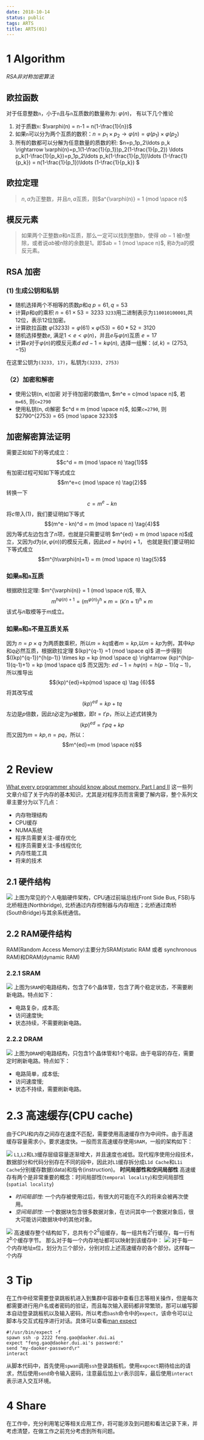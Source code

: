 ```yaml
---
date: 2018-10-14
status: public
tags: ARTS
title: ARTS(01)
---
```

# 1 Algorithm
*RSA非对称加密算法*
## 欧拉函数
对于任意整数`n`，小于`n`且与`n`互质数的数量称为: $\varphi(n)$， 有以下几个推论
1. 对于质数`n`:  $\varphi(n) = n-1 = n(1-\frac{1}{n})$
2. 如果`n`可以分为两个互质的数积：$n=p_1\times p_2 \rightarrow \varphi(n)=\varphi(p_1)\times \varphi(p_2)$
3. 所有的数都可以分解为任意数量的质数的积: $n=p_1p_2\ldots p_k \rightarrow \varphi(n)=p_1(1-\frac{1}{p_1})p_2(1-\frac{1}{p_2}) \ldots p_k(1-\frac{1}{p_k})=p_1p_2\ldots p_k(1-\frac{1}{p_1})\ldots (1-\frac{1}{p_k}) = n(1-\frac{1}{p_1})\ldots (1-\frac{1}{p_k}) $

## 欧拉定理
> $n, a$为正整数，并且$n, a$互质，则$a^{\varphi(n)} = 1 (mod \space n)$

## 模反元素
> 如果两个正整数$a$和$n$互质，那么一定可以找到整数$b$，使得 $ab-1$ 被$n$整除，或者说$ab$被$n$除的余数是1。即$ab = 1 (mod \space n)$, 称$b$为a的模反元素。

## RSA 加密
###  (1) 生成公钥和私钥
- 随机选择两个不相等的质数$p$和$q$
$p=61, q=53$
- 计算$p$和$q$的乘积
$n=61\times 53 = 3233$
`3233`用二进制表示为`110010100001`,共12位，表示12位加密。
- 计算欧拉函数
$\varphi(3233) = \varphi(61) \times \varphi(53) = 60 * 52 = 3120$
- 随机选择整数$e$, 满足$1 < e < \varphi(n)$，并且$e$与$\varphi(n)$互质
$e=17$
- 计算$e$对于$\varphi(n)$的模反元素$d$
$ed - 1 = k\varphi(n)$, 选择一组解：$(d, k) = (2753,-15)$

在这里公钥为`(3233, 17)`，私钥为`(3233, 2753)`

### （2）加密和解密
- 使用公钥(n, e)加密
对于待加密的数值$m$, $m^e = c(mod \space n)$, 若`m=65`, 则`c=2790`
- 使用私钥(n, d)解密
$c^d ≡ m (mod \space n)$, 如果`c=2790`, 则 $2790^{2753} = 65 (mod \space 3233)$

## 加密解密算法证明
需要正如如下的等式成立：
$$c^d = m (mod \space n) \tag{1}$$
有加密过程可知如下等式成立
$$m^e=c (mod \space n) \tag{2}$$
转换一下
$$c = m^e - k n \tag{3}$$
将$c$带入$(1)$，我们要证明如下等式
$$(m^e - kn)^d = m (mod \space n) \tag{4}$$
因为等式左边包含了$n$项，也就是只需要证明 $m^{ed} = m (mod \space n)$成立，又因为$d$为$(e, \varphi (n))$的模反元素，因此$ed=h\varphi(n) + 1$， 也就是我们要证明如下等式成立
$$m^{h\varphi(n)+1} = m (mod \space n) \tag{5}$$
### 如果`m`和`n`互质
根据欧拉定理: $m^{\varphi(n)} = 1 (mod \space n)$, 带入
$$m^{h\varphi(n)+1}=(m^{\varphi(n)})^h \times m = (k'n+1)^h \times m $$
该式与$n$取模等于$m$成立。
### 如果`m`和`n`不是互质关系
因为 $n=p\times q$ 为两质数乘积，所以$m=kq$或者$m=kp$,以$m=kp$为例，其中$kp$和$q$必然互质，根据欧拉定理 $(kp)^{q-1} =1 (mod \space q)$ 进一步得到$((kp)^{q-1})^{h(p-1)} \times kp = kp (mod \space q) \rightarrow (kp)^{h(p-1)(q-1)+1} = kp (mod \space q)$
而又因为: $ed -1 = h\varphi(n)=h(p-1)(q-1)$，所以推导出
$$(kp)^{ed}=kp(mod \space q) \tag {6}$$
将其改写成
$$(kp)^{ed}=kp + tq \tag{7}$$
左边是$p$倍数，因此$t$必定为$p$被数，即$t=t'p$，所以上述式转换为
$$(kp)^{ed} = t'pq + kp \tag{8}$$
而又因为$m=kp, n=pq$，所以：
$$m^{ed}=m (mod \space n)$$


# 2 Review
[What every programmer should know about memory, Part I and II](https://lwn.net/Articles/250967/)
这一些列文章介绍了关于内存的基本知识，尤其是对程序员而言需要了解内容，整个系列文章主要分为以下几点：
- 内存物理结构
- CPU缓存
- NUMA系统
- 程序员需要关注-缓存优化
- 程序员需要关注-多线程优化
- 内存性能工具
- 将来的技术
## 2.1 硬件结构
![](./_image/2018-10-21-12-17-29.jpg)
上图为常见的个人电脑硬件架构，CPU通过前端总线(Front Side Bus, FSB)与北桥相连(Northbridge), 北桥通过内存控制器与内存相连；北桥通过南桥(SouthBridge)与其余系统通信。
## 2.2 RAM硬件结构
RAM(Random Access Memory)主要分为SRAM(static RAM 或者 synchronous RAM)和DRAM(dynamic RAM)
### 2.2.1 SRAM
![](./_image/2018-10-21-12-32-47.jpg)
上图为`SRAM`的电路结构，包含了6个晶体管，包含了两个稳定状态，不需要刷新电路。特点如下：
- 电路复杂，成本高;
- 访问速度快;
- 状态持续，不需要刷新电路。
### 2.2.2 DRAM

![](./_image/2018-10-21-12-36-48.jpg)
上图为`DRAM`的电路结构，只包含1个晶体管和1个电容。由于电容的存在，需要定时刷新电路。特点如下：
- 电路简单，成本低;
- 访问速度慢;
- 状态不持续，需要刷新电路。

# 2.3 高速缓存(CPU cache)
由于CPU和内存之间存在速度不匹配，需要使用高速缓存作为中间件。由于高速缓存容量需求小，要求速度快。一般而言高速缓存使用`SRAM`，一般的架构如下：

![](./_image/2018-10-21-12-46-42.jpg)
`L1`,`L2`和`L3`缓存层级容量逐渐增大，并且速度也减低。现代程序使用分段技术，数据部分和代码分别存在不同的段中，因此对`L1`缓存拆分成`L1d Cache`和`L1i Cache`分别缓存数据(data)和指令(instruction)。
**时间局部性和空间局部性**
高速缓存有两个是非常重要的概念：时间局部性(`temporal locality`)和空间局部性(`spatial locality`)
- *时间局部性*:  一个内存被使用过后，有很大的可能在不久的将来会被再次使用。
- *空间局部性*:  一个数据块包含很多数据对象，在访问其中一个数据对象后，很大可能访问数据块中的其他对象。

![](./_image/2018-10-21-13-12-23.jpg)
高速缓存整个结构如下，总共有个$2^S$组缓存，每一组共有$2^t$行缓存，每一行有$2^b$个缓存字节。
那么对于每一个内存地址都可以映射到该缓存中：
![](./_image/2018-10-21-13-19-35.jpg)
对于每一个内存地址`m`位，划分为三个部分，分别对应上述高速缓存的各个部分。这样每一个内存
# 3 Tip
在工作中经常需要登录跳板机进入到集群中容器中查看日志等相关操作，但是每次都需要进行用户名或者密码的验证，而且每次输入密码都非常繁琐，那可以编写脚本自动登录跳板机以及输入密码，所以考虑`bash`命令中的`expect`，该命令可以让脚本与交互式程序进行对话。具体可以查看[man expect](https://linux.die.net/man/1/expect)
```shell:n
#!/usr/bin/expect -f 
spawn ssh -p 2222 feng.gao@daoker.dui.ai
expect "feng.gao@daoker.dui.ai's password:"
send "my-daoker-password\r"
interact
```
从脚本代码中，首先使用`spwan`调用`ssh`登录跳板机，使用`expcect`期待给出的请求，然后使用`send`命令输入密码，注意最后加上`\r`表示回车，最后使用`interact`表示进入交互环境。
# 4 Share
在工作中，充分利用笔记等相关应用工作，将可能涉及到问题和看法记录下来，并考虑清楚，在做工作之前充分考虑到所有问题。